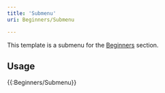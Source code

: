 ```yaml
---
title: 'Submenu'
uri: Beginners/Submenu

---
```

This template is a submenu for the [Beginners](/Beginners) section.

## Usage

{{:Beginners/Submenu}}

